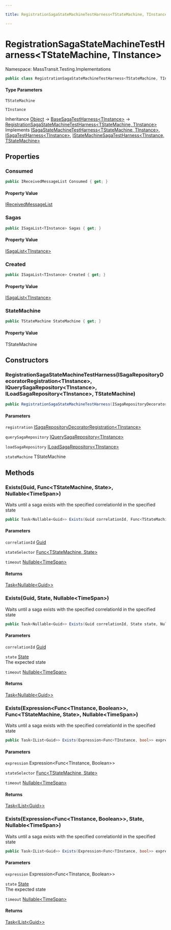 ```yaml
---

title: RegistrationSagaStateMachineTestHarness<TStateMachine, TInstance>

---
```


# RegistrationSagaStateMachineTestHarness\<TStateMachine, TInstance\>

Namespace: MassTransit.Testing.Implementations

```csharp
public class RegistrationSagaStateMachineTestHarness<TStateMachine, TInstance> : BaseSagaTestHarness<TInstance>, ISagaStateMachineTestHarness<TStateMachine, TInstance>, ISagaTestHarness<TInstance>, IStateMachineSagaTestHarness<TInstance, TStateMachine>
```

#### Type Parameters

`TStateMachine`<br/>

`TInstance`<br/>

Inheritance [Object](https://learn.microsoft.com/en-us/dotnet/api/system.object) → [BaseSagaTestHarness\<TInstance\>](../masstransit-testing-implementations/basesagatestharness-1) → [RegistrationSagaStateMachineTestHarness\<TStateMachine, TInstance\>](../masstransit-testing-implementations/registrationsagastatemachinetestharness-2)<br/>
Implements [ISagaStateMachineTestHarness\<TStateMachine, TInstance\>](../masstransit-testing/isagastatemachinetestharness-2), [ISagaTestHarness\<TInstance\>](../masstransit-testing/isagatestharness-1), [IStateMachineSagaTestHarness\<TInstance, TStateMachine\>](../masstransit-testing/istatemachinesagatestharness-2)

## Properties

### **Consumed**

```csharp
public IReceivedMessageList Consumed { get; }
```

#### Property Value

[IReceivedMessageList](../masstransit-testing/ireceivedmessagelist)<br/>

### **Sagas**

```csharp
public ISagaList<TInstance> Sagas { get; }
```

#### Property Value

[ISagaList\<TInstance\>](../masstransit-testing/isagalist-1)<br/>

### **Created**

```csharp
public ISagaList<TInstance> Created { get; }
```

#### Property Value

[ISagaList\<TInstance\>](../masstransit-testing/isagalist-1)<br/>

### **StateMachine**

```csharp
public TStateMachine StateMachine { get; }
```

#### Property Value

TStateMachine<br/>

## Constructors

### **RegistrationSagaStateMachineTestHarness(ISagaRepositoryDecoratorRegistration\<TInstance\>, IQuerySagaRepository\<TInstance\>, ILoadSagaRepository\<TInstance\>, TStateMachine)**

```csharp
public RegistrationSagaStateMachineTestHarness(ISagaRepositoryDecoratorRegistration<TInstance> registration, IQuerySagaRepository<TInstance> querySagaRepository, ILoadSagaRepository<TInstance> loadSagaRepository, TStateMachine stateMachine)
```

#### Parameters

`registration` [ISagaRepositoryDecoratorRegistration\<TInstance\>](../masstransit-configuration/isagarepositorydecoratorregistration-1)<br/>

`querySagaRepository` [IQuerySagaRepository\<TInstance\>](../../masstransit-abstractions/masstransit/iquerysagarepository-1)<br/>

`loadSagaRepository` [ILoadSagaRepository\<TInstance\>](../../masstransit-abstractions/masstransit/iloadsagarepository-1)<br/>

`stateMachine` TStateMachine<br/>

## Methods

### **Exists(Guid, Func\<TStateMachine, State\>, Nullable\<TimeSpan\>)**

Waits until a saga exists with the specified correlationId in the specified state

```csharp
public Task<Nullable<Guid>> Exists(Guid correlationId, Func<TStateMachine, State> stateSelector, Nullable<TimeSpan> timeout)
```

#### Parameters

`correlationId` [Guid](https://learn.microsoft.com/en-us/dotnet/api/system.guid)<br/>

`stateSelector` [Func\<TStateMachine, State\>](https://learn.microsoft.com/en-us/dotnet/api/system.func-2)<br/>

`timeout` [Nullable\<TimeSpan\>](https://learn.microsoft.com/en-us/dotnet/api/system.nullable-1)<br/>

#### Returns

[Task\<Nullable\<Guid\>\>](https://learn.microsoft.com/en-us/dotnet/api/system.threading.tasks.task-1)<br/>

### **Exists(Guid, State, Nullable\<TimeSpan\>)**

Waits until a saga exists with the specified correlationId in the specified state

```csharp
public Task<Nullable<Guid>> Exists(Guid correlationId, State state, Nullable<TimeSpan> timeout)
```

#### Parameters

`correlationId` [Guid](https://learn.microsoft.com/en-us/dotnet/api/system.guid)<br/>

`state` [State](../../masstransit-abstractions/masstransit/state)<br/>
The expected state

`timeout` [Nullable\<TimeSpan\>](https://learn.microsoft.com/en-us/dotnet/api/system.nullable-1)<br/>

#### Returns

[Task\<Nullable\<Guid\>\>](https://learn.microsoft.com/en-us/dotnet/api/system.threading.tasks.task-1)<br/>

### **Exists(Expression\<Func\<TInstance, Boolean\>\>, Func\<TStateMachine, State\>, Nullable\<TimeSpan\>)**

Waits until a saga exists with the specified correlationId in the specified state

```csharp
public Task<IList<Guid>> Exists(Expression<Func<TInstance, bool>> expression, Func<TStateMachine, State> stateSelector, Nullable<TimeSpan> timeout)
```

#### Parameters

`expression` Expression\<Func\<TInstance, Boolean\>\><br/>

`stateSelector` [Func\<TStateMachine, State\>](https://learn.microsoft.com/en-us/dotnet/api/system.func-2)<br/>

`timeout` [Nullable\<TimeSpan\>](https://learn.microsoft.com/en-us/dotnet/api/system.nullable-1)<br/>

#### Returns

[Task\<IList\<Guid\>\>](https://learn.microsoft.com/en-us/dotnet/api/system.threading.tasks.task-1)<br/>

### **Exists(Expression\<Func\<TInstance, Boolean\>\>, State, Nullable\<TimeSpan\>)**

Waits until a saga exists with the specified correlationId in the specified state

```csharp
public Task<IList<Guid>> Exists(Expression<Func<TInstance, bool>> expression, State state, Nullable<TimeSpan> timeout)
```

#### Parameters

`expression` Expression\<Func\<TInstance, Boolean\>\><br/>

`state` [State](../../masstransit-abstractions/masstransit/state)<br/>
The expected state

`timeout` [Nullable\<TimeSpan\>](https://learn.microsoft.com/en-us/dotnet/api/system.nullable-1)<br/>

#### Returns

[Task\<IList\<Guid\>\>](https://learn.microsoft.com/en-us/dotnet/api/system.threading.tasks.task-1)<br/>
